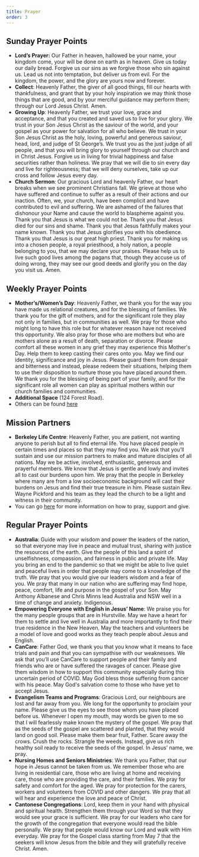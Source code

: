 ```yaml
---
title: Prayer
order: 3
---
```


## Sunday Prayer Points

- **Lord’s Prayer:** Our Father in heaven, hallowed be your name, your kingdom come, your will be done on earth as in heaven. Give us today our daily bread. Forgive us our sins as we forgive those who sin against us. Lead us not into temptation, but deliver us from evil. For the kingdom, the power, and the glory are yours now and forever.
- **Collect**: Heavenly Father, the giver of all good things, fill our hearts with thankfulness, and grant that by your holy inspiration we may think those things that are good, and by your merciful guidance may perform them; through our Lord Jesus Christ. Amen.
- **Growing Up**: Heavenly Father, we trust your love, grace and acceptance, and that you created and saved us to live for your glory. We trust in your Son Jesus Christ as the saviour of the world, and your gospel as your power for salvation for all who believe. We trust in your Son Jesus Christ as the holy, loving, powerful and generous saviour, head, lord, and judge of St George’s. We trust you as the just judge of all people, and that you will bring glory to yourself through our church and in Christ Jesus. Forgive us in living for trivial happiness and false securities rather than holiness. We pray that we will die to sin every day and live for righteousness; that we will deny ourselves, take up our cross and follow Jesus every day. 
- **Church Sermon**: Our gracious Lord and heavenly Father, our heart breaks when we see prominent Christians fall. We grieve at those who have suffered and continue to suffer as a result of their actions and our inaction. Often, we, your church, have been complicit and have contributed to evil and suffering. We are ashamed of the failures that dishonour your Name and cause the world to blaspheme against you. Thank you that Jesus is what we could not be. Thank you that Jesus died for our sins and shame. Thank you that Jesus faithfully makes your name known. Thank you that Jesus glorifies you with his obedience. Thank you that Jesus is our great high priest.  Thank you for making us into a chosen people, a royal priesthood, a holy nation, a people belonging to you, that we  may declare your praises. Please help us to live such good lives among the pagans that, though they accuse us of doing wrong, they may see our good deeds and glorify you on the day you visit us. Amen. 

 

## Weekly Prayer Points
- **Mother’s/Women’s Day**: Heavenly Father, we thank you for the way you have made us relational creatures, and for the blessing of families. We thank you for the gift of mothers, and for the significant role they play not only in families, but in communities as well. We pray for those who might long to have this role but for whatever reason have not received this opportunity. We also pray for those who are mothers but who are mothers alone as a result of death, separation or divorce. Please comfort all these women in any grief they may experience this Mother's Day. Help them to keep casting their cares onto you. May we find our identity, significance and joy in Jesus. Please guard them from despair and bitterness and instead, please redeem their situations, helping them to use their disposition to nurture those you have placed around them. We thank you for the blessing of being part of your family, and for the significant role all women can play as spiritual mothers within our church families and communities.
- **Additional Space** (124 Forest Road).
- Others can be found [here](https://stgeorgeshurstville.org.au/prayer)


## Mission Partners

- **Berkeley Life Centre**: Heavenly Father, you are patient, not wanting anyone to perish but all to find eternal life. You have placed people in certain times and places so that they may find you. We ask that you’ll sustain and use our mission partners to make and mature disciples of all nations. May we be active, involved, enthusiastic, generous and prayerful members. We know that Jesus is gentle and lowly and invites all to cast our burdens upon him. We pray that the people in Berkeley where many are from a low socioeconomic background will cast their burdens on Jesus and find their true treasure in him. Please sustain Rev. Wayne Pickford and his team as they lead the church to be a light and witness in their community.  
- You can go [here](https://stgeorgeshurstville.org.au/mission-partners) for more information on how to pray, support and give. 

## Regular Prayer Points

- **Australia**: Guide with your wisdom and power the leaders of the nation, so that everyone may live in peace and mutual trust, sharing with justice the resources of the earth. Give the people of this land a spirit of unselfishness, compassion, and fairness in public and private life. May you bring an end to the pandemic so that we might be able to live quiet and peaceful lives in order that people may come to a knowledge of the truth. We pray that you would give our leaders wisdom and a fear of you. We pray that many in our nation who are suffering may find hope, peace, comfort, life and purpose in the gospel of your Son. May Anthony Albanese and Chris Minns lead Australia and NSW well in a time of change and anxiety. Indigenous. 
- **Empowering Everyone with English in Jesus’ Name**: We praise you for the many people groups that are in Hurstville. May we have a heart for them to settle and live well in Australia and more importantly to find their true residence in the New Heaven. May the teachers and volunteers be a model of love and good works as they teach people about Jesus and English. 
- **CanCare**: Father God, we thank you that you know what it means to face trials and pain and that you can sympathise with our weaknesses. We ask that you’ll use CanCare to support people and their family and friends who are or have suffered the ravages of cancer. Please give them wisdom in how to support this community especially during this uncertain period of COVID. May God bless those suffering from cancer with his peace. May God's salvation come to those who have yet to accept Jesus.
- **Evangelism Teams and Programs**: Gracious Lord, our neighbours are lost and far away from you. We long for the opportunity to proclaim your name. Please give us the eyes to see those whom you have placed before us. Whenever I open my mouth, may words be given to me so that I will fearlessly make known the mystery of the gospel. We pray that as the seeds of the gospel are scattered and planted, that they would land on good soil. Please make them bear fruit, Father. Scare away the crows. Crush the rocks. Strangle the weeds. Instead, give us rich healthy soil ready to receive the seeds of the gospel. In Jesus’ name, we pray. 
- **Nursing Homes and Seniors Ministries**: We thank you Father, that our hope in Jesus cannot be taken from us. We remember those who are living in residential care, those who are living at home and receiving care, those who are providing the care, and their families. We pray for safety and comfort for the aged. We pray for protection for the carers, workers and volunteers from COVID and other dangers. We pray that all will hear and experience the love and peace of Christ. 
- **Cantonese Congregations**: Lord, keep them in your hand with physical and spiritual health. Strengthen them through your Word so that they would see your grace is sufficient. We pray for our leaders who care for the growth of the congregation that everyone would read the bible personally. We pray that people would know our Lord and walk with Him everyday. We pray for the Gospel class starting from May 7 that the seekers will know Jesus from the bible and they will gratefully receive Christ. Amen.
